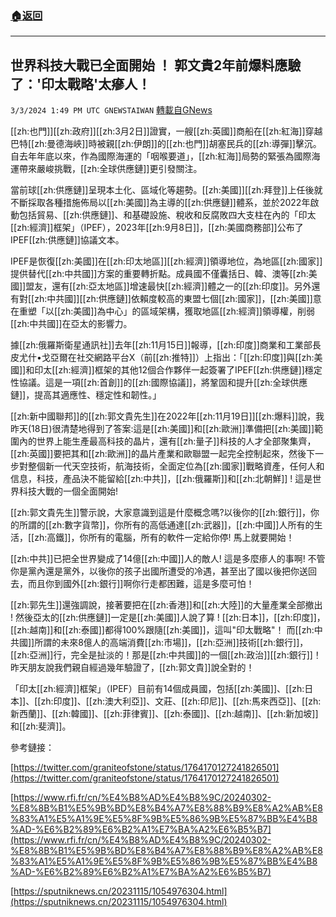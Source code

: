 ###  [:house:返回](README.md)
---


## 世界科技大戰已全面開始 ！ 郭文貴2年前爆料應驗了：'印太戰略'太瘮人！
`3/3/2024 1:49 PM UTC GNEWSTAIWAN` [轉載自GNews](https://gnews.org/articles/2361085)





[[zh:也門]][[zh:政府]][[zh:3月2日]]證實，一艘[[zh:英國]]商船在[[zh:紅海]]穿越巴特[[zh:曼德海峽]]時被親[[zh:伊朗]]的[[zh:也門]]胡塞民兵的[[zh:導彈]]擊沉。自去年年底以來，作為國際海運的「咽喉要道」，[[zh:紅海]]局勢的緊張為國際海運帶來嚴峻挑戰，[[zh:全球供應鏈]]更引發關注。  

當前球[[zh:供應鏈]]呈現本土化、區域化等趨勢。[[zh:美國]][[zh:拜登]]上任後就不斷採取各種措施佈局以[[zh:美國]]為主導的[[zh:供應鏈]]體系，並於2022年啟動包括貿易、[[zh:供應鏈]]、和基礎設施、稅收和反腐敗四大支柱在內的「印太[[zh:經濟]]框架」（IPEF），2023年[[zh:9月8日]]，[[zh:美國商務部]]公布了IPEF[[zh:供應鏈]]協議文本。

  

IPEF是恢復[[zh:美國]]在[[zh:印太地區]][[zh:經濟]]領導地位，為地區[[zh:國家]]提供替代[[zh:中共國]]方案的重要轉折點。成員國不僅囊括日、韓、澳等[[zh:美國]]盟友，還有[[zh:亞太地區]]增速最快[[zh:經濟]]體之一的[[zh:印度]]。另外還有對[[zh:中共國]][[zh:供應鏈]]依賴度較高的東盟七個[[zh:國家]]，[[zh:美國]]意在重塑「以[[zh:美國]]為中心」的區域架構，獲取地區[[zh:經濟]]領導權，削弱[[zh:中共國]]在亞太的影響力。

  

據[[zh:俄羅斯衛星通訊社]]去年[[zh:11月15日]]報導，[[zh:印度]]商業和工業部長皮尤什•戈亞爾在社交網路平台X（前[[zh:推特]]）上指出：「[[zh:印度]]與[[zh:美國]]和印太[[zh:經濟]]框架的其他12個合作夥伴一起簽署了IPEF[[zh:供應鏈]]穩定性協議。這是一項[[zh:首創]]的[[zh:國際協議]]，將鞏固和提升[[zh:全球供應鏈]]，提高其適應性、穩定性和韌性。」

  

[[zh:新中國聯邦]]的[[zh:郭文貴先生]]在2022年[[zh:11月19日]][[zh:爆料]]說，我昨天(18日)很清楚地得到了答案:這是[[zh:美國]]和[[zh:歐洲]]準備把[[zh:美國]]範圍內的世界上能生產最高科技的晶片，還有[[zh:量子]]科技的人才全部聚集齊，[[zh:英國]]要把其和[[zh:歐洲]]的晶片產業和歐聯盟一起完全控制起來，然後下一步對整個新一代天空技術，航海技術，全面定位為[[zh:國家]]戰略資產，任何人和信息，科技，產品決不能留給[[zh:中共]]，[[zh:俄羅斯]]和[[zh:北朝鮮]] ! 這是世界科技大戰的一個全面開始!

  

[[zh:郭文貴先生]]警示說，大家意識到這是什麼概念嗎?以後你的[[zh:銀行]]，你的所謂的[[zh:數字貨幣]]，你所有的高低通達[[zh:武器]]，[[zh:中國]]人所有的生活，[[zh:高鐵]]，你所有的電腦，所有的軟件一定給你停! 馬上就要開始！

  

[[zh:中共]]已把全世界變成了14億[[zh:中國]]人的敵人! 這是多麼瘆人的事啊! 不管你是黨內還是黨外，以後你的孩子出國所遭受的冷遇，甚至出了國以後把你送回去，而且你到國外[[zh:銀行]]啊你行走都困難，這是多麼可怕！

  

[[zh:郭先生]]還強調說，接著要把在[[zh:香港]]和[[zh:大陸]]的大量產業全部撤出 ! 然後亞太的[[zh:供應鏈]]一定是[[zh:美國]]人說了算 ! [[zh:日本]]，[[zh:印度]]，[[zh:越南]]和[[zh:泰國]]都得100%跟隨[[zh:美國]]，這叫"印太戰略"！ 而[[zh:中共國]]所謂的未來8億人的高端消費[[zh:市場]]，[[zh:亞洲]]技術[[zh:銀行]]，[[zh:亞洲]]行，完全是扯淡的！那是[[zh:中共國]]的一個[[zh:政治]][[zh:銀行]]！ 昨天朋友說我們親自經過幾年驗證了，[[zh:郭文貴]]說全對的！

  

「印太[[zh:經濟]]框架」（IPEF）目前有14個成員國，包括[[zh:美國]]、[[zh:日本]]、[[zh:印度]]、[[zh:澳大利亞]]、文莊、[[zh:印尼]]、[[zh:馬來西亞]]、[[zh:新西蘭]]、[[zh:韓國]]、[[zh:菲律賓]]、[[zh:泰國]]、[[zh:越南]]、[[zh:新加坡]]和[[zh:斐濟]]。

  
  
  
  

參考鏈接：

  

[https://twitter.com/graniteofstone/status/1764170127241826501](https://twitter.com/graniteofstone/status/1764170127241826501)

  

[https://www.rfi.fr/cn/%E4%B8%AD%E4%B8%9C/20240302-%E8%8B%B1%E5%9B%BD%E8%B4%A7%E8%88%B9%E8%A2%AB%E8%83%A1%E5%A1%9E%E5%8F%9B%E5%86%9B%E5%87%BB%E4%B8%AD-%E6%B2%89%E6%B2%A1%E7%BA%A2%E6%B5%B7](https://www.rfi.fr/cn/%E4%B8%AD%E4%B8%9C/20240302-%E8%8B%B1%E5%9B%BD%E8%B4%A7%E8%88%B9%E8%A2%AB%E8%83%A1%E5%A1%9E%E5%8F%9B%E5%86%9B%E5%87%BB%E4%B8%AD-%E6%B2%89%E6%B2%A1%E7%BA%A2%E6%B5%B7)

  

[https://sputniknews.cn/20231115/1054976304.html](https://sputniknews.cn/20231115/1054976304.html)



